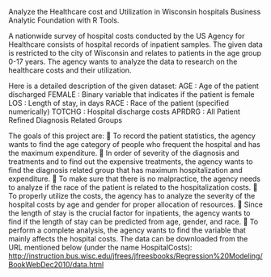 Analyze the Healthcare cost and Utilization in Wisconsin hospitals Business Analytic Foundation with R Tools.

A nationwide survey of hospital costs conducted by the US Agency for Healthcare consists of hospital records of inpatient samples. The given data is restricted to the city of Wisconsin and relates to patients in the age group 0-17 years. The agency wants to analyze the data to research on the healthcare costs and their utilization.

Here is a detailed description of the given dataset:
AGE : Age of the patient discharged
FEMALE : Binary variable that indicates if the patient is female
LOS : Length of stay, in days
RACE : Race of the patient (specified numerically)
TOTCHG : Hospital discharge costs
APRDRG : All Patient Refined Diagnosis Related Groups

The goals of this project are:
 To record the patient statistics, the agency wants to find the age category of people who frequent the hospital and has the maximum expenditure.
 In order of severity of the diagnosis and treatments and to find out the expensive treatments, the agency wants to find the diagnosis related group that has maximum hospitalization and expenditure.
 To make sure that there is no malpractice, the agency needs to analyze if the race of the patient is related to the hospitalization costs.
 To properly utilize the costs, the agency has to analyze the severity of the hospital costs by age and gender for proper allocation of resources.
 Since the length of stay is the crucial factor for inpatients, the agency wants to find if the length of stay can be predicted from age, gender, and race.
 To perform a complete analysis, the agency wants to find the variable that mainly affects the hospital costs.
The data can be downloaded from the URL mentioned below (under the name HospitalCosts):
http://instruction.bus.wisc.edu/jfrees/jfreesbooks/Regression%20Modeling/BookWebDec2010/data.html


